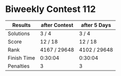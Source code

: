 # Biweekly Contest 112

| Results     | after Contest | after 5 Days |
| ----------- | ------------- | ------------ |
| Solutions   | 3 / 4         | 3 / 4        |
| Score       | 12 / 18       | 12 / 18      |
| Rank        | 4167 / 29648  | 4102 / 29648 |
| Finish Time | 0:30:04       | 0:30:04      |
| Penalties   | 3             | 3            |
